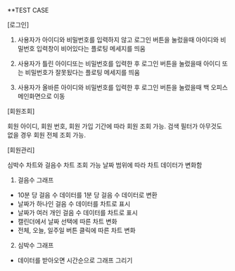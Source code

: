 **TEST CASE



[로그인]

1. 사용자가 아이디와 비밀번호를 입력하지 않고 로그인 버튼을 눌렀을때 아이디와 비밀번호 입력창이 비어있다는 플로팅 메세지를 띄움

2. 사용자가 틀린 아이디또는 비밀번호를 입력한 후 로그인 버튼을 눌렀을때 아이디 또는 비밀번호가 잘못됬다는 플로팅 메세지를 띄움

3. 사용자가 올바른 아이디와 비밀번호를 입력한 후 로그인 버튼을 눌렀을때 백 오피스 메인화면으로 이동



[회원조회]

회원 아이디, 회원 번호, 회원 가입 기간에 따라 회원 조회 가능.
검색 필터가 아무것도 없을 경우 회원 전체 조회 가능.



[회원관리]

심박수 차트와 걸음수 차트 조회 가능
날짜 범위에 따라 차트 데이터가 변화함

1. 걸음수 그래프

- 10분 당 걸음 수 데이터를 1분 당 걸음 수 데이터로 변환
- 날짜가 하나인 걸음 수 데이터를 차트로 표시
- 날짜가 여러 개인 걸음 수 데이터를 차트로 표시
- 캘린더에서 날짜 선택에 따른 차트 변화
- 전체, 오늘, 일주일 버튼 클릭에 따른 차트 변화

2. 심박수 그래프

- 데이터를 받아오면 시간순으로 그래프 그리기
